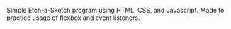 Simple Etch-a-Sketch program using HTML, CSS, and Javascript. Made to practice usage of flexbox and event listeners.
